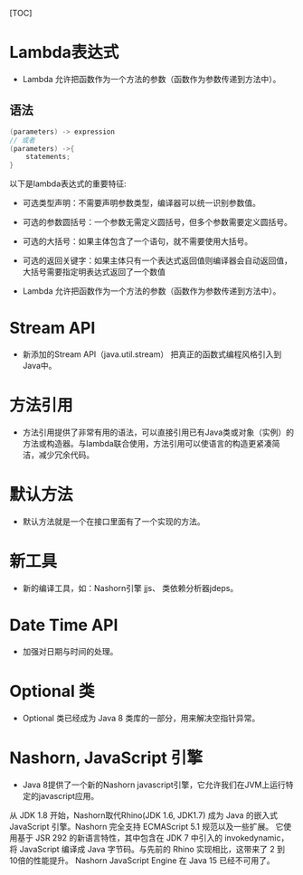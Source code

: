 [TOC]

# Lambda表达式
- Lambda 允许把函数作为一个方法的参数（函数作为参数传递到方法中）。

## 语法
```java
(parameters) -> expression
// 或者
(parameters) ->{ 
    statements; 
}
```


以下是lambda表达式的重要特征:

- 可选类型声明：不需要声明参数类型，编译器可以统一识别参数值。
- 可选的参数圆括号：一个参数无需定义圆括号，但多个参数需要定义圆括号。
- 可选的大括号：如果主体包含了一个语句，就不需要使用大括号。
- 可选的返回关键字：如果主体只有一个表达式返回值则编译器会自动返回值，大括号需要指定明表达式返回了一个数值

- Lambda 允许把函数作为一个方法的参数（函数作为参数传递到方法中）。

# Stream API
- 新添加的Stream API（java.util.stream） 把真正的函数式编程风格引入到Java中。

# 方法引用
- 方法引用提供了非常有用的语法，可以直接引用已有Java类或对象（实例）的方法或构造器。与lambda联合使用，方法引用可以使语言的构造更紧凑简洁，减少冗余代码。

# 默认方法
- 默认方法就是一个在接口里面有了一个实现的方法。

# 新工具
- 新的编译工具，如：Nashorn引擎 jjs、 类依赖分析器jdeps。

# Date Time API 
- 加强对日期与时间的处理。

# Optional 类 
- Optional 类已经成为 Java 8 类库的一部分，用来解决空指针异常。

# Nashorn, JavaScript 引擎 
- Java 8提供了一个新的Nashorn javascript引擎，它允许我们在JVM上运行特定的javascript应用。

从 JDK 1.8 开始，Nashorn取代Rhino(JDK 1.6, JDK1.7) 成为 Java 的嵌入式 JavaScript 引擎。Nashorn 完全支持 ECMAScript 5.1 规范以及一些扩展。
它使用基于 JSR 292 的新语言特性，其中包含在 JDK 7 中引入的 invokedynamic，将 JavaScript 编译成 Java 字节码。与先前的 Rhino 实现相比，这带来了 2 到 10倍的性能提升。
Nashorn JavaScript Engine 在 Java 15 已经不可用了。
